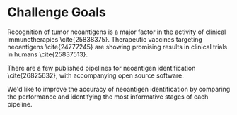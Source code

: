 # Challenge Goals

Recognition of tumor neoantigens is a major factor in the activity of clinical immunotherapies \cite{25838375}. Therapeutic vaccines targeting neoantigens \cite{24777245} are showing promising results in clinical trials in humans \cite{25837513}.

There are a few published pipelines for neoantigen identification \cite{26825632},  with accompanying open source software.

We'd like to improve the accuracy of neoantigen identification by comparing the performance and identifying the most informative stages of each pipeline.